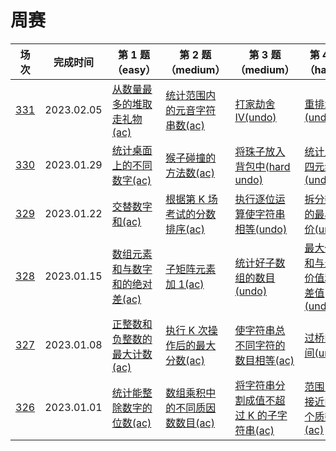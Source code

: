 # 周赛

**场次**|**完成时间**|**第 1 题（easy）**|**第 2 题（medium）**|**第 3 题（medium）**|**第 4 题（hard）**
--------|------------|-----------|-----------|-----------|-----------
[331](./第%20331%20场周赛)|2023.02.05|[从数量最多的堆取走礼物(ac)](./第%20331%20场周赛/6345.%20从数量最多的堆取走礼物数)|[统计范围内的元音字符串数(ac)](./第%20331%20场周赛/6346.%20统计范围内的元音字符串数)|[打家劫舍 IV(undo)](./第%20331%20场周赛/6347.%20打家劫舍%20IV)|[重排水果(undo)](./第%20331%20场周赛/6348.%20重排水果)
[330](./第%20330%20场周赛)|2023.01.29|[统计桌面上的不同数字(ac)](./第%20330%20场周赛/6337.%20统计桌面上的不同数字)|[猴子碰撞的方法数(ac)](./第%20330%20场周赛/6338.%20猴子碰撞的方法数)|[将珠子放入背包中(hard undo)](./第%20330%20场周赛/6339.%20将珠子放入背包中)|[统计上升四元组(undo)](./第%20330%20场周赛/6340.%20统计上升四元组)
[329](./第%20329%20场周赛)|2023.01.22|[交替数字和(ac)](./第%20329%20场周赛/6296.%20交替数字和)|[根据第 K 场考试的分数排序(ac)](./第%20329%20场周赛/6297.%20根据第%20K%20场考试的分数排序)|[执行逐位运算使字符串相等(undo)](./第%20329%20场周赛/6298.%20执行逐位运算使字符串相等)|[拆分数组的最小代价(undo)](./第%20329%20场周赛/6299.%20拆分数组的最小代价)
[328](./第%20328%20场周赛)|2023.01.15|[数组元素和与数字和的绝对差(ac)](./第%20328%20场周赛/6291.%20数组元素和与数字和的绝对差)|[子矩阵元素加 1(ac)](./第%20328%20场周赛/6292.%20子矩阵元素加%201)|[统计好子数组的数目(undo)](./第%20328%20场周赛/6293.%20统计好子数组的数目)|[最大价值和与最小价值和的差值(undo)](./第%20328%20场周赛/6294.%20最大价值和与最小价值和的差值)
[327](./第%20327%20场周赛)|2023.01.08|[正整数和负整数的最大计数(ac)](./第%20327%20场周赛/6283.%20正整数和负整数的最大计数)|[执行 K 次操作后的最大分数(ac)](./第%20327%20场周赛/6284.%20执行%20K%20次操作后的最大分数)|[使字符串总不同字符的数目相等(ac)](./第%20327%20场周赛/6285.%20使字符串总不同字符的数目相等)|[过桥的时间(undo)](./第%20327%20场周赛/6286.%20过桥的时间)
[326](./第%20326%20场周赛)|2023.01.01|[统计能整除数字的位数(ac)](./第%20326%20场周赛/6278.%20统计能整除数字的位数)|[数组乘积中的不同质因数数目(ac)](./第%20326%20场周赛/6279.%20数组乘积中的不同质因数数目)|[将字符串分割成值不超过 K 的子字符串(ac)](./第%20326%20场周赛/6280.%20将字符串分割成值不超过%20K%20的子字符串)|[范围内最接近的两个质数(ac)](./第%20326%20场周赛/6281.%20范围内最接近的两个质数)
